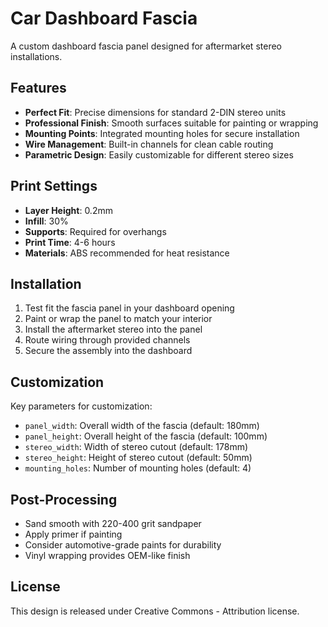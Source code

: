 # Car Dashboard Fascia

A custom dashboard fascia panel designed for aftermarket stereo installations.

## Features

- **Perfect Fit**: Precise dimensions for standard 2-DIN stereo units
- **Professional Finish**: Smooth surfaces suitable for painting or wrapping
- **Mounting Points**: Integrated mounting holes for secure installation
- **Wire Management**: Built-in channels for clean cable routing
- **Parametric Design**: Easily customizable for different stereo sizes

## Print Settings

- **Layer Height**: 0.2mm
- **Infill**: 30%
- **Supports**: Required for overhangs
- **Print Time**: 4-6 hours
- **Materials**: ABS recommended for heat resistance

## Installation

1. Test fit the fascia panel in your dashboard opening
2. Paint or wrap the panel to match your interior
3. Install the aftermarket stereo into the panel
4. Route wiring through provided channels
5. Secure the assembly into the dashboard

## Customization

Key parameters for customization:

- `panel_width`: Overall width of the fascia (default: 180mm)
- `panel_height`: Overall height of the fascia (default: 100mm)
- `stereo_width`: Width of stereo cutout (default: 178mm)
- `stereo_height`: Height of stereo cutout (default: 50mm)
- `mounting_holes`: Number of mounting holes (default: 4)

## Post-Processing

- Sand smooth with 220-400 grit sandpaper
- Apply primer if painting
- Consider automotive-grade paints for durability
- Vinyl wrapping provides OEM-like finish

## License

This design is released under Creative Commons - Attribution license.
